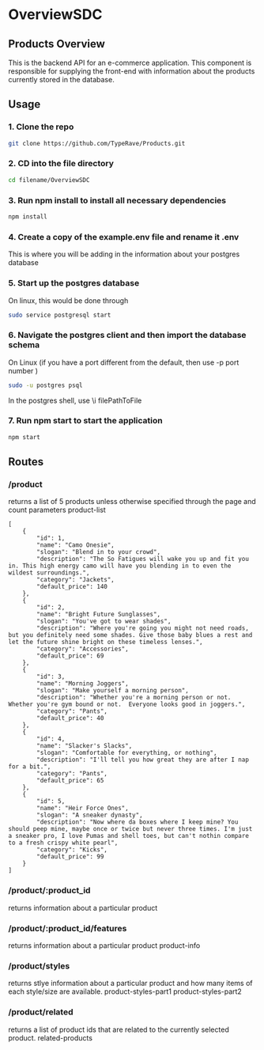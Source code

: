 # OverviewSDC

## Products Overview
This is the backend API for an e-commerce application. This component is responsible for supplying the front-end with information about the products currently stored in the database.

## Usage
### 1. Clone the repo
```bash
git clone https://github.com/TypeRave/Products.git
```
### 2. CD into the file directory
```bash
cd filename/OverviewSDC
```
### 3. Run npm install to install all necessary dependencies
```bash
npm install
```
### 4. Create a copy of the example.env file and rename it .env
This is where you will be adding in the information about your postgres database

### 5. Start up the postgres database
On linux, this would be done through
```bash
sudo service postgresql start
```
### 6. Navigate the postgres client and then import the database schema
On Linux (if you have a port different from the default, then use -p port number )
```bash
sudo -u postgres psql
```
In the postgres shell, use \i filePathToFile

### 7. Run npm start to start the application
```bash
npm start
```
## Routes
### /product
returns a list of 5 products unless otherwise specified through the page and count parameters product-list
```
[
    {
        "id": 1,
        "name": "Camo Onesie",
        "slogan": "Blend in to your crowd",
        "description": "The So Fatigues will wake you up and fit you in. This high energy camo will have you blending in to even the wildest surroundings.",
        "category": "Jackets",
        "default_price": 140
    },
    {
        "id": 2,
        "name": "Bright Future Sunglasses",
        "slogan": "You've got to wear shades",
        "description": "Where you're going you might not need roads, but you definitely need some shades. Give those baby blues a rest and let the future shine bright on these timeless lenses.",
        "category": "Accessories",
        "default_price": 69
    },
    {
        "id": 3,
        "name": "Morning Joggers",
        "slogan": "Make yourself a morning person",
        "description": "Whether you're a morning person or not.  Whether you're gym bound or not.  Everyone looks good in joggers.",
        "category": "Pants",
        "default_price": 40
    },
    {
        "id": 4,
        "name": "Slacker's Slacks",
        "slogan": "Comfortable for everything, or nothing",
        "description": "I'll tell you how great they are after I nap for a bit.",
        "category": "Pants",
        "default_price": 65
    },
    {
        "id": 5,
        "name": "Heir Force Ones",
        "slogan": "A sneaker dynasty",
        "description": "Now where da boxes where I keep mine? You should peep mine, maybe once or twice but never three times. I'm just a sneaker pro, I love Pumas and shell toes, but can't nothin compare to a fresh crispy white pearl",
        "category": "Kicks",
        "default_price": 99
    }
]
```
### /product/:product_id
returns information about a particular product

### /product/:product_id/features
returns information about a particular product product-info

### /product/styles
returns stlye information about a particular product and how many items of each style/size are available. product-styles-part1 product-styles-part2

### /product/related
returns a list of product ids that are related to the currently selected product. related-products
